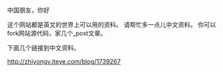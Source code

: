 


中国朋友，你好

这个网站都是英文的世界上可以用的资料。
请帮忙多一点儿中文资料。 你可以fork网站源代码，家几个_post文章。

下面几个链接到中文资料。

http://zhiyongv.iteye.com/blog/1739267